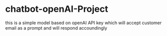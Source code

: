 # chatbot-openAI-Project
this is a simple model based on openAI API key which will accept customer email as a prompt and will respond accoundingly
